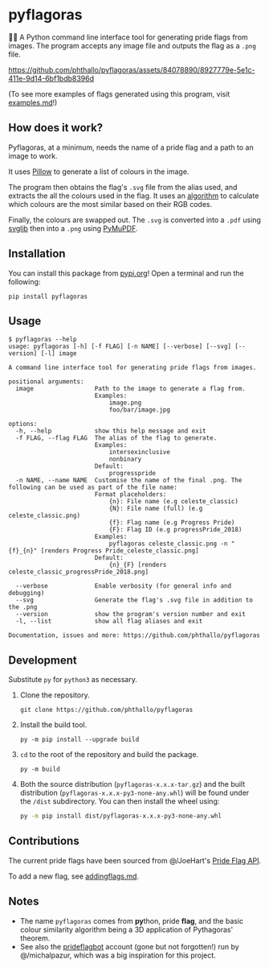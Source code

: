# pyflagoras
🏳️‍🌈 A Python command line interface tool for generating pride flags from images. The program accepts any image file and outputs the flag as a `.png` file.

https://github.com/phthallo/pyflagoras/assets/84078890/8927779e-5e1c-411e-9d14-6bf1bdb8396d

(To see more examples of flags generated using this program, visit [examples.md](/examples.md)!)

## How does it work?
Pyflagoras, at a minimum, needs the name of a pride flag and a path to an image to work.

It uses [Pillow](https://pillow.readthedocs.io/en/stable/) to generate a list of colours in the image.

The program then obtains the flag's `.svg` file from the alias used, and extracts the all the colours used in the flag. It uses an [algorithm](https://github.com/phthallo/pyflagoras/blob/main/src/pyflagoras/similarity_algorithms.py#L2) to calculate which colours are the most similar based on their RGB codes. 

Finally, the colours are swapped out. The `.svg` is converted into a `.pdf` using [svglib](https://github.com/deeplook/svglib) then into a `.png` using [PyMuPDF](https://github.com/pymupdf/PyMuPDF).

## Installation 
You can install this package from [pypi.org](https://pypi.org)! Open a terminal and run the following:
```
pip install pyflagoras
```

## Usage
```
$ pyflagoras --help
usage: pyflagoras [-h] [-f FLAG] [-n NAME] [--verbose] [--svg] [--version] [-l] image

A command line interface tool for generating pride flags from images.

positional arguments:
  image                 Path to the image to generate a flag from.
                        Examples:
                            image.png
                            foo/bar/image.jpg

options:
  -h, --help            show this help message and exit
  -f FLAG, --flag FLAG  The alias of the flag to generate.
                        Examples:
                            intersexinclusive
                            nonbinary
                        Default:
                            progresspride
  -n NAME, --name NAME  Customise the name of the final .png. The following can be used as part of the file name:
                        Format placeholders:
                            {n}: File name (e.g celeste_classic)
                            {N}: File name (full) (e.g celeste_classic.png)
                            {f}: Flag name (e.g Progress Pride)
                            {F}: Flag ID (e.g progressPride_2018)
                        Examples:
                            pyflagoras celeste_classic.png -n "{f}_{n}" [renders Progress Pride_celeste_classic.png]       
                        Default:
                            {n}_{F} [renders celeste_classic_progressPride_2018.png]

  --verbose             Enable verbosity (for general info and debugging)
  --svg                 Generate the flag's .svg file in addition to the .png
  --version             show the program's version number and exit
  -l, --list            show all flag aliases and exit

Documentation, issues and more: https://github.com/phthallo/pyflagoras
```

## Development
Substitute `py` for `python3` as necessary.
1. Clone the repository.
    ```
    git clone https://github.com/phthallo/pyflagoras
    ```
2. Install the build tool.
    ```
    py -m pip install --upgrade build
    ```
3. `cd` to the root of the repository and build the package.
    ```
    py -m build
    ```
4. Both the source distribution (`pyflagoras-x.x.x-tar.gz`) and the built distribution (`pyflagoras-x.x.x-py3-none-any.whl`) will be found under the `/dist` subdirectory. You can then install the wheel using:
    ```bash
    py -m pip install dist/pyflagoras-x.x.x-py3-none-any.whl
    ```

## Contributions 
The current pride flags have been sourced from @/JoeHart's [Pride Flag API](https://github.com/JoeHart/pride-flag-api). 

To add a new flag, see [addingflags.md](/addingflags.md).


## Notes
- The name `pyflagoras` comes from **py**thon, pride **flag**, and the basic colour similarity algorithm being a 3D application of Pythagoras' theorem. 
- See also the [prideflagbot](https://twitter.com/prideflagbot) account (gone but not forgotten!) run by @/michalpazur, which was a big inspiration for this project.

